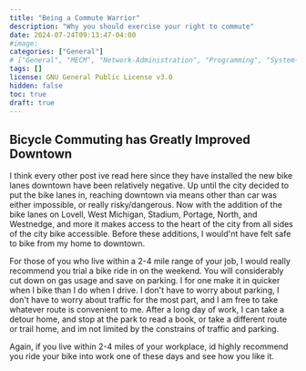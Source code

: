 ```yaml
---
title: "Being a Commute Warrior"
description: "Why you should exercise your right to commute" 
date: 2024-07-24T09:13:47-04:00
#image: 
categories: ["General"]
# ["General", "MECM", "Network-Administration", "Programming", "System-Administration"]
tags: []
license: GNU General Public License v3.0 
hidden: false
toc: true
draft: true
---
```


## Bicycle Commuting has Greatly Improved Downtown

I think every other post ive read here since they have installed the new bike lanes downtown have been relatively negative. Up until the city decided to put the bike lanes in, reaching downtown via means other than car was either impossible, or really risky/dangerous. Now with the addition of the bike lanes on Lovell, West Michigan, Stadium, Portage, North, and Westnedge, and more it makes access to the heart of the city from all sides of the city bike accessible. Before these additions, I would'nt have felt safe to bike from my home to downtown.

For those of you who live within a 2-4 mile range of your job, I would really recommend you trial a bike ride in on the weekend. You will considerably cut down on gas usage and save on parking. I for one make it in quicker when I bike than I do when I drive. I don't have to worry about parking, I don't have to worry about traffic for the most part, and I am free to take whatever route is convenient to me. After a long day of work, I can take a detour home, and stop at the park to read a book, or take a different route or trail home, and im not limited by the constrains of traffic and parking.

Again, if you live within 2-4 miles of your workplace, id highly recommend you ride your bike into work one of these days and see how you like it.

